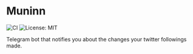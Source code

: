 # Muninn

![CI](https://github.com/akadir/muninn/workflows/CI/badge.svg)
![License: MIT](https://img.shields.io/badge/License-MIT-blue.svg)

Telegram bot that notifies you about the changes your twitter followings made.